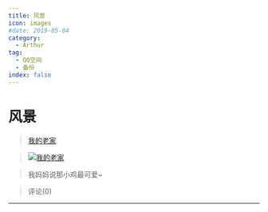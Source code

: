```yaml
---
title: 风景
icon: images
#date: 2019-05-04
category:
  - Arthur
tag:
  - QQ空间
  - 备份
index: false
---
```


# 风景

> [我的老家](/Arthur/Qzone/相册/风景/我的老家)

> [![我的老家](https://pan.4a1801.life/d/Onedrive-4A1801/%E4%B8%AA%E4%BA%BA%E5%BB%BA%E7%AB%99/public/Qzone/Albums/images/1CEB261E.webp)](/Arthur/Qzone/相册/风景/我的老家)

> 我妈妈说那小鸡最可爱~

> 评论(0)

---
